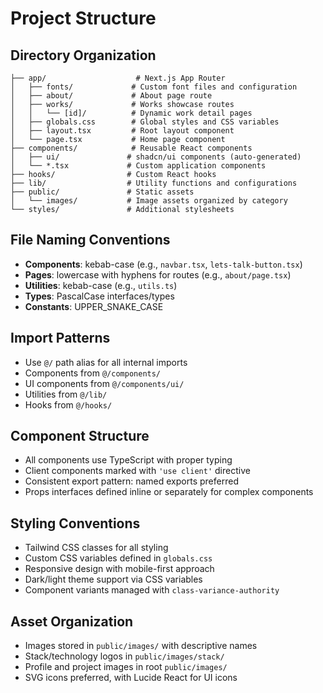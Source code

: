 # Project Structure

## Directory Organization

```
├── app/                    # Next.js App Router
│   ├── fonts/             # Custom font files and configuration
│   ├── about/             # About page route
│   ├── works/             # Works showcase routes
│   │   └── [id]/          # Dynamic work detail pages
│   ├── globals.css        # Global styles and CSS variables
│   ├── layout.tsx         # Root layout component
│   └── page.tsx           # Home page component
├── components/            # Reusable React components
│   ├── ui/               # shadcn/ui components (auto-generated)
│   └── *.tsx             # Custom application components
├── hooks/                # Custom React hooks
├── lib/                  # Utility functions and configurations
├── public/               # Static assets
│   └── images/           # Image assets organized by category
└── styles/               # Additional stylesheets
```

## File Naming Conventions

- **Components**: kebab-case (e.g., `navbar.tsx`, `lets-talk-button.tsx`)
- **Pages**: lowercase with hyphens for routes (e.g., `about/page.tsx`)
- **Utilities**: kebab-case (e.g., `utils.ts`)
- **Types**: PascalCase interfaces/types
- **Constants**: UPPER_SNAKE_CASE

## Import Patterns

- Use `@/` path alias for all internal imports
- Components from `@/components/`
- UI components from `@/components/ui/`
- Utilities from `@/lib/`
- Hooks from `@/hooks/`

## Component Structure

- All components use TypeScript with proper typing
- Client components marked with `'use client'` directive
- Consistent export pattern: named exports preferred
- Props interfaces defined inline or separately for complex components

## Styling Conventions

- Tailwind CSS classes for all styling
- Custom CSS variables defined in `globals.css`
- Responsive design with mobile-first approach
- Dark/light theme support via CSS variables
- Component variants managed with `class-variance-authority`

## Asset Organization

- Images stored in `public/images/` with descriptive names
- Stack/technology logos in `public/images/stack/`
- Profile and project images in root `public/images/`
- SVG icons preferred, with Lucide React for UI icons
